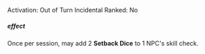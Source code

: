 Activation: Out of Turn Incidental
Ranked: No
##### effect
Once per session, may add 2 **Setback Dice** to 1 NPC's skill
check.